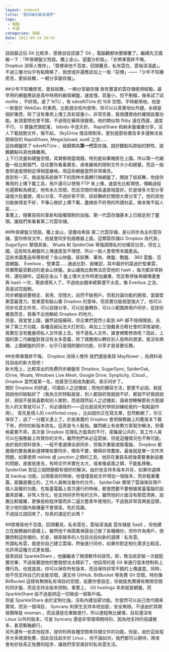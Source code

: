 ```yaml
---
layout: indexed
title: "雲存儲的最高境界"
tags:
 - 電腦
 - 中國
categories: 挨踢
date: 2012-09-24 10:54
---
```

話說最近玩 Git 比較多，感覺自從認識了 Git ，電腦觀都快要顛覆了。繼續先王國維一下：「昨夜硬盤又短路，獨上金山，望盡分析路」，「衣帶漸寬終不悔， Dropbox 消得人憔悴」，「眾裡尋他千百度，回頭驀見，私有雲在，雲端深淺處」。不過三層次似乎有點簡略了，我想或許還應該加上一個「前傳」——「少年不知機房苦，愛妖妖舞，一朝分享變存儲」。  

##少年不知機房苦，愛妖妖舞，一朝分享變存儲
我有豐富的雲存儲使用經驗。最早用的網盤應該是高中時用的網易網盤，速度慢，容量小，但不刪檔，後來試了試 mofile ，不好用。進了 NTU ，有 edveNTUre 的 1GB 空間，平時都用他，他是一款基於 WebDav 的東西，比較適合校內使用，但可以以真實地址外鏈。永碩是個好東西，除了沒有專用上傳工具和容量小，非常完善，我很讚賞他的權限設置功能。新浪愛問也曾不錯，不過現在審核很變態。他的類似物 fliiby 遠在西邊，速度不行。 G 寶盤虎頭蛇尾， bibidu 中途夭折。 RapidShare 和納米盤偏重分享，沒人下載就刪文件，傷不起。 SkyDrive 慢且限制多。更別提那些廣告多多還無法長期保存的 RapidShare, MegaUpload, xun6 之流……  
這些網盤除了 edveNTUre ，我歸類為**第一代**雲存儲。說好聽點叫原始的野性，說難聽點叫真他媽難用。  
上下行流量和硬盤空間，其實都相當燒錢，特別是如果機房在上國。所以第一代網盤一般比較摳門，往往要你看看廣告，或者嚴格的限制文件大小和總量，而且一般會把速度限制定得相當嚴格。用這些網盤當然非常痛苦。  
直到有一天，做盜版系統做不下的雨林木風轉行做網盤了，開啟了妖妖舞，他提供專用的上傳下載工具，用戶還可以使用 FTP 來上傳，速度也比較理想，傳輸過程也還算較為穩定。他有永久空間，而且空間的增長速度相當好。於是很多大型分享論壇大批養號，用以分享。不過好景不常，妖妖舞終於關閉大眾分享了。他的其他功能做得並不好，不專心做好上傳下載，盡搞些不好用的所謂社區，根本聚不起人氣……  
事實上，隨著技術的革新和版權限制的加強，第一代雲存儲基本上已經走到了盡頭。讓我們來看看第二代雲存儲。  

##昨夜硬盤又短路，獨上金山，望盡哈希路
第二代雲存儲，是以同步為主的雲存儲。當你修改文件，他就會同步到服務器上面。這類雲存儲以 Dropbox 為代表， SugarSync 緊隨其後， Wuala 和 SpiderOak 等強調隱私的也橫空出世。但在上國，這些知名網盤的上傳速度並不理想，所以一般人會使用本國產品。  
這些本國產品有哪些呢？金山快盤、妖妖舞、華為、微盤、酷盤、 360 雲盤、百度網盤、 Everbox 、堅果雲……通過比對，我確認，其中最好的莫過於堅果雲，但實際最受歡迎的是金山快盤。金山讓我比較無法忍受他的 hash ，每次都非常耗時，還吃硬件。這點在金山 T 盤上傳大文件時更加嚴重，而且暫停後再續傳還會再 hash 一次，簡直煩死人了。不過他出錯率總算還不太高，像 Everbox 之流，真是試完就刪。  
同步網盤祇要穩定、易用、空間大，自然不缺用戶。但若討論功能的開發，當屬堅果雲最賣力。堅果雲有點山寨 Dropbox 的意味，但其實功能相當強大了。他可以同步任意文件夾，可以目錄分享，可以批量轉存，可以小範圍跨用戶同步，從技術層面而言，我看不出他輸給 Dropbox 的地方。  
但是，我堂堂上國，雖然盜版橫飛，但企業們竟然小氣到 API 都不捨得開放。去掉了第三方功能，各種高級玩法大打折扣。再加上三個戴表合鞋社會的深情凝視，我實在沒有膽量把私人文件放上去。但不是私人文件，誰會頻繁修改呢？因此，上國的第二代網盤對我沒有太多意義，除了偶爾用以轉存別人發佈的資源，我沒有興趣。上國網盤的同步，似乎只是個附屬的功能，分享才是首要任務。  

##衣帶漸寬終不悔， Dropbox 消得人憔悴
我們還是乘搭 Mayflower ，為資料尋找自由的新大陸吧！  
新大陸上，比較突出的免費同步網盤有 Dropbox, SugarSync, SpiderOak, iDrive, Wuala, Windows Live Mesh, Google Drive, Synplicity, iCloud 。 Dropbox 當然是第一名，他甚至已經成為動詞，表示同步了。  
關於 Dropbox 的好處，可謂前人之述備矣；而他的擴容方法，那更不必說。我就說說他的缺點好了（我為文的特點就是，別人都說好我就說不好，都說不好我就說好，原因不是我喜歡和別人做對，而是既然前人之述備矣，讀者想瞭解那些方面讀別人的文章就可以了，何必讀我的——這也是該死的學術訓練給我的一點點副作用）。
首先是煩人的 conflicted copy 。比如說你正在寫文章，忽然斷網了，你又保存了，過了一分鐘又連上了。於是愚蠢的 Dropbox 會把服務器上的舊版本下載下來，把你的新版本改名。這真是令人髮指。雖然網上有收費方案幫你解決，但價格委實不菲。其次是 Dropbox 在隱私方面真的不行，密鑰是公共的，其工作人員可以在服務器上欣賞你的文件。雖然他們未必這麼做，但是這種情況也不無可能。由於我的資料很多，一般不會選擇全部同步，但每次重裝或換電腦， Dropbox 都傻傻的要我重新選擇哪些要同步，哪些不要，顯得非常蠢笨。最後就是單一文件夾問題，如果使用 mklink 或 junction 之類的工具，他存在重裝系統後需要重新設置的問題，直接放進去，有時文件夾實在太大，或者像桌面之類，不能亂移動。  
SpiderOak 對這三個問題都有很好的解決。由於他支持多版本共存，如果你選擇其 backup 功能，出現衝突的時候，他僅僅是給文件增加一個版本，而非粗暴覆蓋。密鑰是獨立的，工作人員無法看你的文件。 SpiderOak 實現了雲端保存用戶個人設置的功能，在每臺電腦上首次運行的時候，都會問要不要根據某臺電腦的設置來部署，非常人性化。他支持同步所有的文件。雖然他的介面沒有那麼清爽，設置比較複雜，更像是給程序猿而非二逼文藝青年使用的，不過我非常高興是這樣，至少他的國內裝機量不會很高，免於高牆。  
不過話又說回來了，你真的滿足於此嗎？  

##眾裡尋他千百度，回頭驀見，私有雲在，雲端深淺處
雲存儲是 SaaS ，但他建立在服務器的基礎上。雖然他千保證萬保證自己做了各種備份，但你作為用戶，很難控制這些備份。於是，越來越多的人包目光投向新的選擇：私有雲。  
所謂私有雲，就是你自己建立雲端，然後進行同步。如果你對定制化需求比較高，也許用這種方式更省錢。  
就來談談 SparkleShare 。他雖繼承了開源軟件的尿性，即，無法祇安裝一次就配置完畢，不過我要說他的整個想法太精彩了。他採用的是 Git 來進行版本控制和上傳行為，也就是說，你可以保存所有版本，而且保持非常不錯的上傳速度。同時，他不但支持自己的全能空間，還支持 GitHub, BitBucket 等免費 Git 空間，特別像 BitBucket 這樣有無限私有項目的空間，祇要你會設定，你就能免費擁有無限空間的同步盤，而且支持全版本控制。事實上， Git hostings 本來就是網盤，而 SparkleShare 祇不過是把這一切做成一個客戶端。  
但是 SparkleShare 由於定制化強，沒有內建加密功能。你當然可以自己改代碼來實現，而另一個項目， Syncany 則原生支持本地加密，安全無限。不過由於其開發團隊是 oneman ，而且還是在業餘進行，所以進程無比緩慢，目前還沒有 Linux 以外的版本。可是 Syncany 還是非常值得期待的，因為他支持的協議極多，甚至郵箱都行。  
另外還有一些其他程序，提供利用各種空間來存儲文件的功能。但是，由於這些程序大多開源免費，因此往往起步於 Linux 。但不論如何，我們都可以期待，將來會有好些真正免費的程序，讓我們享受美好的私有雲生活。